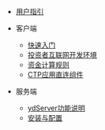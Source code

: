 <!-- docs/_sidebar.md -->

- [用户指引](README.md)


- 客户端
    - [快速入门](ydClient/快速入门.md)
    - [投资者互联网开发环境](ydClient/投资者互联网开发环境.md)
    - [资金计算规则](ydClient/资金计算规则.md)
    - [CTP应用直连组件](ydClient/CTP应用直连组件.md)


- 服务端
    - [ydServer功能说明](ydServer/ydServer功能介绍.md)
    - [安装与配置](ydServer/安装与配置.md)
